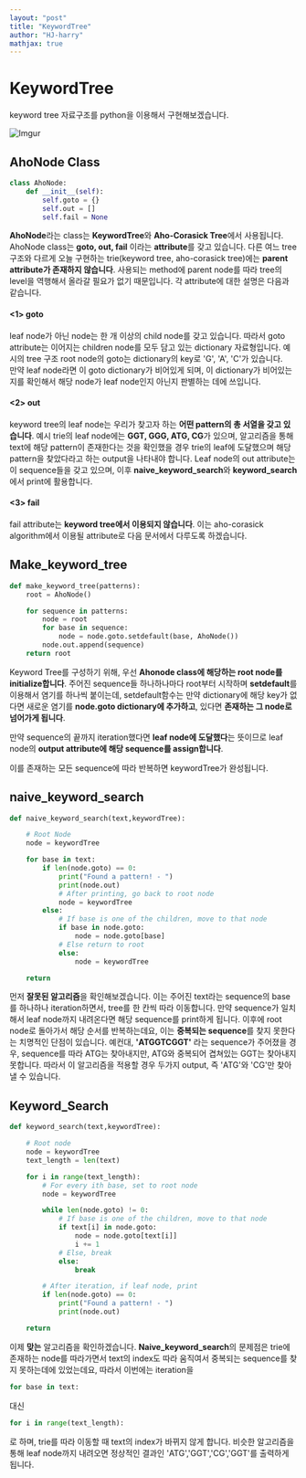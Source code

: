 ```yaml
---
layout: "post"
title: "KeywordTree"
author: "HJ-harry"
mathjax: true
---
```


# KeywordTree
keyword tree 자료구조를 python을 이용해서 구현해보겠습니다.  

![Imgur](https://i.imgur.com/zGOOndh.png)

## AhoNode Class
```python
class AhoNode:
    def __init__(self):
        self.goto = {}
        self.out = []
        self.fail = None
```
**AhoNode**라는 class는 **KeywordTree**와 **Aho-Corasick Tree**에서 사용됩니다. AhoNode class는 **goto, out, fail** 이라는 **attribute**를 갖고 있습니다.  다른 여느 tree 구조와 다르게 오늘 구현하는 trie(keyword tree, aho-corasick tree)에는 **parent attribute가 존재하지 않습니다**. 사용되는 method에 parent node를 따라 tree의 level을 역행해서 올라갈 필요가 없기 때문입니다. 각 attribute에 대한 설명은 다음과 같습니다.

#### **<1> goto**

  leaf node가 아닌 node는 한 개 이상의 child node를 갖고 있습니다. 따라서 goto attribute는 이어지는 children node를 모두 담고 있는 dictionary 자료형입니다. 예시의 tree 구조 root node의 goto는 dictionary의 key로 'G', 'A', 'C'가 있습니다.  
 만약 leaf node라면 이 goto dictionary가 비어있게 되며, 이 dictionary가 비어있는지를 확인해서 해당 node가 leaf node인지 아닌지 판별하는 데에 쓰입니다.  

#### **<2> out**

  keyword tree의 leaf node는 우리가 찾고자 하는 **어떤 pattern의 총 서열을 갖고 있습니다**. 예시 trie의 leaf node에는 **GGT, GGG, ATG, CG**가 있으며, 알고리즘을 통해 text에 해당 pattern이 존재한다는 것을 확인했을 경우 trie의 leaf에 도달했으며 해당 pattern을 찾았다라고 하는 output을 나타내야 합니다. Leaf node의 out attribute는 이 sequence들을 갖고 있으며, 이후 **naive_keyword_search**와 **keyword_search**에서 print에 활용합니다.  

#### **<3> fail**

  fail attribute는 **keyword tree에서 이용되지 않습니다**. 이는 aho-corasick algorithm에서 이용될 attribute로 다음 문서에서 다루도록 하겠습니다.

## Make_keyword_tree


```python
def make_keyword_tree(patterns):
    root = AhoNode()

    for sequence in patterns:
        node = root
        for base in sequence:
            node = node.goto.setdefault(base, AhoNode())
        node.out.append(sequence)
    return root
```
Keyword Tree를 구성하기 위해, 우선 **Ahonode class에 해당하는 root node를  initialize합니다**. 주어진 sequence들 하나하나마다 root부터 시작하며 **setdefault**를 이용해서 염기를 하나씩 붙이는데, setdefault함수는 만약 dictionary에 해당 key가 없다면 새로운 염기를 **node.goto dictionary에 추가하고**, 있다면 **존재하는 그 node로 넘어가게 됩니다**.  

만약 sequence의 끝까지 iteration했다면 **leaf node에 도달했다**는 뜻이므로 leaf node의 **output attribute에 해당 sequence를 assign합니다**.

이를 존재하는 모든 sequence에 따라 반복하면 keywordTree가 완성됩니다.

## naive_keyword_search

```python
def naive_keyword_search(text,keywordTree):

    # Root Node
    node = keywordTree

    for base in text:
        if len(node.goto) == 0:
            print("Found a pattern! - ")
            print(node.out)
            # After printing, go back to root node
            node = keywordTree
        else:
            # If base is one of the children, move to that node
            if base in node.goto:
                node = node.goto[base]
            # Else return to root
            else:
                node = keywordTree

    return
```
먼저 **잘못된 알고리즘**을 확인해보겠습니다. 이는 주어진 text라는 sequence의 base를 하나하나 iteration하면서, tree를 한 칸씩 따라 이동합니다. 만약 sequence가 일치해서 leaf node까지 내려온다면 해당 sequence를 print하게 됩니다. 이후에 root node로 돌아가서 해당 순서를 반복하는데요, 이는 **중복되는 sequence**를 찾지 못한다는 치명적인 단점이 있습니다. 예컨대, **'ATGGTCGGT'** 라는 sequence가 주어졌을 경우, sequence를 따라 ATG는 찾아내지만, ATG와 중복되어 겹쳐있는 GGT는 찾아내지 못합니다. 따라서 이 알고리즘을 적용할 경우 두가지 output, 즉 'ATG'와 'CG'만 찾아낼 수 있습니다.

## Keyword_Search

```python
def keyword_search(text,keywordTree):

    # Root node
    node = keywordTree
    text_length = len(text)

    for i in range(text_length):
        # For every ith base, set to root node
        node = keywordTree

        while len(node.goto) != 0:
            # If base is one of the children, move to that node
            if text[i] in node.goto:
                node = node.goto[text[i]]
                i += 1
            # Else, break
            else:
                break

        # After iteration, if leaf node, print
        if len(node.goto) == 0:
            print("Found a pattern! - ")
            print(node.out)

    return
```

이제 **맞는** 알고리즘을 확인하겠습니다. **Naive_keyword_search**의 문제점은 trie에 존재하는 node를 따라가면서 text의 index도 따라 움직여서 중복되는 sequence를 찾지 못하는데에 있었는데요, 따라서 이번에는 iteration을
```python
for base in text:
```
대신
```python
for i in range(text_length):
```
로 하며, trie를 따라 이동할 때 text의 index가 바뀌지 않게 합니다. 비슷한 알고리즘을 통해 leaf node까지 내려오면 정상적인 결과인 'ATG','GGT','CG','GGT'를 출력하게 됩니다.
